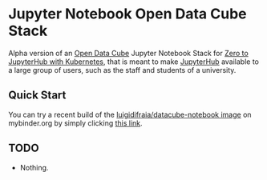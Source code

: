 # Jupyter Notebook Open Data Cube Stack

Alpha version of an [Open Data Cube](https://www.opendatacube.org/) Jupyter Notebook Stack for [Zero to JupyterHub with Kubernetes](https://zero-to-jupyterhub.readthedocs.io/en/latest/), that is meant to make [JupyterHub](https://jupyter.org/hub) available to a large group of users, such as the staff and students of a university.

## Quick Start

You can try a recent build of the [luigidifraia/datacube-notebook image](https://cloud.docker.com/u/luigidifraia/repository/docker/luigidifraia/datacube-notebook) on mybinder.org by simply clicking [this link](https://mybinder.org/v2/gh/luigidifraia/datacube-notebook-binder/master?filepath=README.ipynb).

## TODO

- Nothing.
